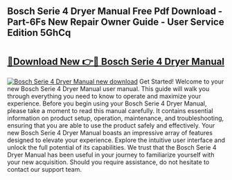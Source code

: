 ## Bosch Serie 4 Dryer Manual Free Pdf Download - Part-6Fs New Repair Owner Guide - User Service Edition 5GhCq

# <h2><a href="http://bc28070.oget.top/?id=Bosch+Serie+4+Dryer+Manual">🔗Download New 👉🔴 Bosch Serie 4 Dryer Manual</a></h2>

[![Bosch Serie 4 Dryer Manual new download](https://i.imgur.com/5g1atiW.png)](http://bc28070.oget.top/?id=Bosch+Serie+4+Dryer+Manual)
Get Started! Welcome to your new Bosch Serie 4 Dryer Manual user manual. This guide will walk you through everything you need to know to operate and maximize your experience. Before you begin using your Bosch Serie 4 Dryer Manual, please take a moment to read this manual carefully. It contains essential information on product setup, operation, maintenance, and troubleshooting, ensuring that you are able to use the product safely and effectively. Your new Bosch Serie 4 Dryer Manual boasts an impressive array of features designed to elevate your experience. Explore the intuitive user interface and unlock the full potential of its capabilities. We trust that the Bosch Serie 4 Dryer Manual has been useful in your journey to familiarize yourself with your new acquisition. Should you require assistance, do not hesitate to contact our support team.
